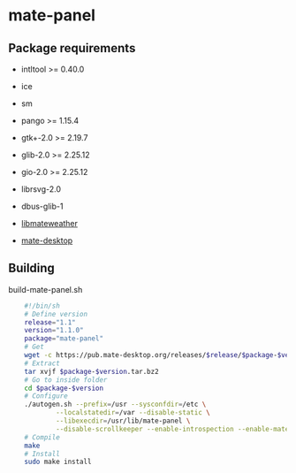 # mate-panel

## Package requirements

  * intltool >= 0.40.0

  * ice

  * sm

  * pango >= 1.15.4

  * gtk+-2.0 >= 2.19.7

  * glib-2.0 >= 2.25.12

  * gio-2.0 >= 2.25.12

  * librsvg-2.0

  * dbus-glib-1

  * [libmateweather](./libmateweather)

  * [mate-desktop](./mate-desktop)

## Building

build-mate-panel.sh

```bash
    #!/bin/sh
    # Define version
    release="1.1"
    version="1.1.0"
    package="mate-panel"
    # Get
    wget -c https://pub.mate-desktop.org/releases/$release/$package-$version.tar.bz2
    # Extract
    tar xvjf $package-$version.tar.bz2
    # Go to inside folder
    cd $package-$version
    # Configure
    ./autogen.sh --prefix=/usr --sysconfdir=/etc \
            --localstatedir=/var --disable-static \
            --libexecdir=/usr/lib/mate-panel \
            --disable-scrollkeeper --enable-introspection --enable-matecomponent
    # Compile
    make
    # Install
    sudo make install
```
